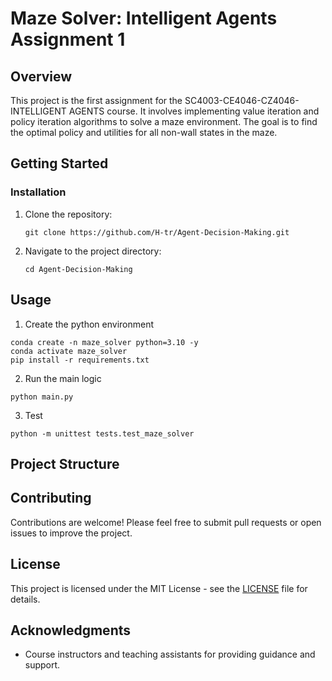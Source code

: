 # Maze Solver: Intelligent Agents Assignment 1

## Overview

This project is the first assignment for the SC4003-CE4046-CZ4046-INTELLIGENT AGENTS course. It involves implementing value iteration and policy iteration algorithms to solve a maze environment. The goal is to find the optimal policy and utilities for all non-wall states in the maze.

## Getting Started

### Installation

1. Clone the repository:
   ```
   git clone https://github.com/H-tr/Agent-Decision-Making.git
   ```
2. Navigate to the project directory:
   ```
   cd Agent-Decision-Making
   ```

## Usage

1. Create the python environment
```
conda create -n maze_solver python=3.10 -y
conda activate maze_solver
pip install -r requirements.txt
```

2. Run the main logic
```
python main.py
```

3. Test
```
python -m unittest tests.test_maze_solver
```

## Project Structure

## Contributing

Contributions are welcome! Please feel free to submit pull requests or open issues to improve the project.

## License

This project is licensed under the MIT License - see the [LICENSE](LICENSE) file for details.

## Acknowledgments

- Course instructors and teaching assistants for providing guidance and support.
